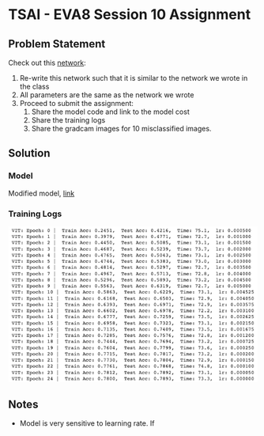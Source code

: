# TSAI - EVA8 Session 10 Assignment

## Problem Statement

Check out this [network](https://github.com/kentaroy47/vision-transformers-cifar10/blob/main/models/vit.py):

1. Re-write this network such that it is similar to the network we wrote in the class  
2. All parameters are the same as the network we wrote  
3. Proceed to submit the assignment:  
    1. Share the model code and link to the model cost  
    2. Share the training logs  
    3. Share the gradcam images for 10 misclassified images. 


## Solution

### Model
Modified model, [link](https://github.com/sujitojha1/pytorch-eva8/blob/main/models/ViT_Conv.py) 

### Training Logs

![training logs](./images/training_logs.png)

## Notes
- Model is very sensitive to learning rate. If 